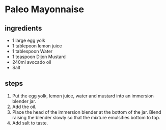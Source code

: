 # Paleo Mayonnaise

## ingredients

- 1 large egg yolk
- 1 tablepoon lemon juice
- 1 tablespoon Water
- 1 teaspoon Dijon Mustard
- 240ml avocado oil
- Salt

## steps

1. Put the egg yolk, lemon juice, water and mustard into an immersion blender jar.
2. Add the oil.
3. Place the head of the immersion blender at the bottom of the jar. Blend raising the blender slowly so that the mixture emulsifies bottom to top.
4. Add salt to taste.
